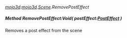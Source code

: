 _[mojo3d](../../modules/mojo3d/mojo3d-module.md):[mojo3d](../../modules/mojo3d/mojo3d-module.md).[Scene](../../modules/mojo3d/mojo3d-scene.md).RemovePostEffect_
##### Method RemovePostEffect:Void( postEffect:[PostEffect](../../modules/mojo3d/mojo3d-posteffect.md) )
Removes a post effect from the scene
